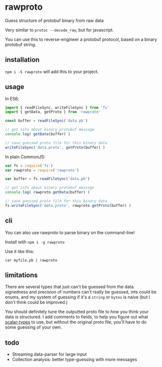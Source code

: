 # rawproto

Guess structure of protobuf binary from raw data

Very similar to `protoc --decode_raw`, but for javascript.

You can use this to reverse-engineer a protobuf protocol, based on a binary protobuf string.


## installation

`npm i -S rawproto` will add this to your project.


## usage

In ES6;

```js
import { readFileSync, writeFileSync } from 'fs'
import { getData, getProto } from 'rawproto'

const buffer = readFileSync('data.pb')

// get info about binary protobuf message
console.log( getData(buffer) )

// save guessed proto file for this binary data
writeFileSync('data.proto', getProto(buffer) )

```

In plain CommonJS:

```js
var fs = require('fs')
var rawproto = require('rawproto')

var buffer = fs.readFileSync('data.pb')

// get info about binary protobuf message
console.log( rawproto.getData(buffer) )

// save guessed proto file for this binary data
fs.writeFileSync('data.proto', rawproto.getProto(buffer) )

```

## cli

You can also use rawproto to parse binary on the command-line!

Install with `npm i -g rawproto`

Use it like this:

```
car myfile.pb | rawproto
```


## limitations

There are several types that just can't be guessed from the data. signedness and precision of numbers can't really be guessed, ints could be enums, and my system of guessing if it's a `string` or `bytes` is naive (but I don't think could be improved.)

You should definitely tune the outputted proto file to how you think your data is structured. I add comments to fields, to help you figure out what [scalar-types](https://developers.google.com/protocol-buffers/docs/proto3#scalar) to use, but without the original proto file, you'll have to do some guessing of your own.


## todo

* Streaming data-parser for large input
* Collection analysis: better type-guessing with more messages
